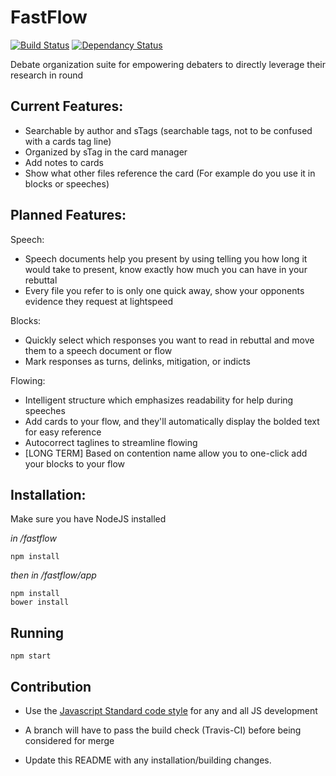 # FastFlow
[![Build Status](https://travis-ci.org/FastFlowDebate/FastFlow.svg?branch=master)](https://travis-ci.org/FastFlowDebate/FastFlow)
[![Dependancy Status](https://david-dm.org/FastFlowDebate/FastFlow.svg)](https://david-dm.org)

Debate organization suite for empowering debaters to directly leverage their research in round

## Current Features:

* Searchable by author and sTags (searchable tags, not to be confused with a cards tag line)
* Organized by sTag in the card manager
* Add notes to cards
* Show what other files reference the card (For example do you use it in blocks or speeches)

## Planned Features:

Speech:

* Speech documents help you present by using telling you how long it would take to present, know exactly how much you can have in your rebuttal
* Every file you refer to is only one quick away, show your opponents evidence they request at lightspeed


Blocks:

* Quickly select which responses you want to read in rebuttal and move them to a speech document or flow
* Mark responses as turns, delinks, mitigation, or indicts

Flowing:

* Intelligent structure which emphasizes readability for help during speeches
* Add cards to your flow, and they'll automatically display the bolded text for easy reference
* Autocorrect taglines to streamline flowing
* [LONG TERM] Based on contention name allow you to one-click add your blocks to your flow

## Installation:
Make sure you have NodeJS installed

*in /fastflow*

    npm install

*then in /fastflow/app*

    npm install
    bower install
    
## Running

    npm start

## Contribution

* Use the [Javascript Standard code style](https://github.com/feross/standard) for any and all JS development

* A branch will have to pass the build check (Travis-CI) before being considered for merge

* Update this README with any installation/building changes.


